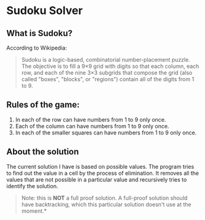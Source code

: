 # Sudoku Solver

## What is Sudoku?

According to Wikipedia:

>Sudoku is a logic-based, combinatorial number-placement puzzle. The objective is to fill a 9×9 grid with digits so that each column, each row, and each of the nine 3×3 subgrids that compose the grid (also called "boxes", "blocks", or "regions") contain all of the digits from 1 to 9.

## Rules of the game:
1. In each of the row can have numbers from 1 to 9 only once.
2. Each of the column can have numbers from 1 to 9 only once.
3. In each of the smaller squares can have numbers from 1 to 9 only once.

## About the solution
The current solution I have is based on possible values. The program tries to find out the value in a cell by the process of elimination. It removes all the values that are not possible in a particular value and recursively tries to identify the solution.

>Note: this is **NOT** a full proof solution. A full-proof solution should have backtracking, which this particular solution doesn't use at the moment.*